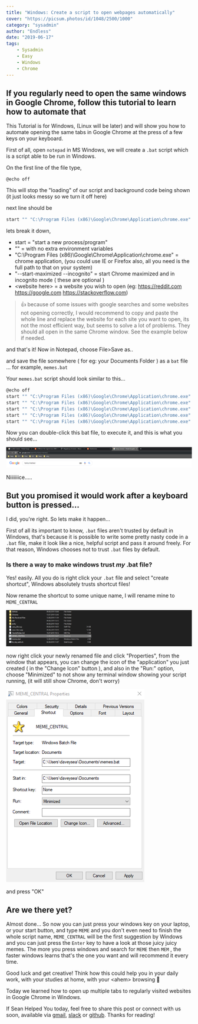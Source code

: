 ```yaml
---
title: "Windows: Create a script to open webpages automatically"
cover: "https://picsum.photos/id/1048/2500/1000"
category: "sysadmin"
author: "Endless"
date: "2019-06-17"
tags:
    - Sysadmin
    - Easy
    - Windows
    - Chrome
---
```


## If you regularly need to open the same windows in Google Chrome, follow this tutorial to learn how to automate that

This Tutorial is for Windows, (Linux will be later) and will show you how to automate opening the same tabs in Google Chrome at the press of a few keys on your keyboard.

First of all, open `notepad` in MS Windows, we will create a `.bat` script which is a script able to be run in Windows.

On the first line of the file type,
```
@echo off
```
This will stop the "loading" of our script and background code being shown (it just looks messy so we turn it off here)

next line should be

```bash
start "" "C:\Program Files (x86)\Google\Chrome\Application\chrome.exe" "--start-maximized --incognito <website here>"
```
lets break it down,
- start = "start a new process/program"
- "" = with no extra environment variables
- "C:\Program Files (x86)\Google\Chrome\Application\chrome.exe" = chrome application, (you could use IE or Firefox also, all you need is the full path to that on your system)
- "--start-maximized --incognito"  = start Chrome maximized and in incognito mode ( these are optional )
- \<website here\>  = a website you wish to open (eg:  https://reddit.com https://google.com https://stackoverflow.com)

> 👍 because of some issues with google searches and some websites not opening correctly, I would recommend to copy and paste the whole line and replace the website for each site you want to open, its not the most efficient way, but seems to solve a lot of problems. They should all open in the same Chrome window. See the example below if needed.

and that's it! Now in Notepad, choose File>Save as..

and save the file somewhere ( for eg: your Documents Folder ) as a `bat` file ... for example, `memes.bat`

Your `memes.bat` script should look similar to this...


```bash
@echo off
start "" "C:\Program Files (x86)\Google\Chrome\Application\chrome.exe" "--start-maximized --incognito https://www.google.com/search?q=scottish+memes"  
start "" "C:\Program Files (x86)\Google\Chrome\Application\chrome.exe" "--start-maximized --incognito https://www.google.com/search?q=funny+memes/"   
start "" "C:\Program Files (x86)\Google\Chrome\Application\chrome.exe" "--start-maximized --incognito https://www.reddit.com/r/memes/"  
start "" "C:\Program Files (x86)\Google\Chrome\Application\chrome.exe" "--start-maximized --incognito https://imgur.com/gallery/1zpe1/"  
start "" "C:\Program Files (x86)\Google\Chrome\Application\chrome.exe" "--start-maximized --incognito https://www.reddit.com/r/dankmemes/"
```

Now you can double-click this bat file, to execute it, and this is what you should see...

![memes](memes.png)

Niiiiiiice.....

## But you promised it would work after a keyboard button is pressed...

I did, you're right. So lets make it happen...

First of all its important to know, `.bat` files aren't trusted by default in Windows, that's because it is possible to write some pretty nasty code in a `.bat` file, make it look like a nice, helpful script and pass it around freely. For that reason, Windows chooses not to trust `.bat` files by default.

### Is there a way to make windows trust *my* .bat file?

Yes! easily.  All you do is right click your `.bat` file and select "create shortcut", Windows absolutely trusts shortcut files!

Now rename the shortcut to some unique name, I will rename mine to `MEME_CENTRAL`

![central](central.PNG)

now right click your newly renamed file and click "Properties", from the window that appears, you can change the icon of the "application" you just created ( in the "Change Icon" button ), and also in the "Run:" option, choose "Minimized" to not show any terminal window showing your script running, (it will still show Chrome, don't worry)

![properties](properties.png)

and press "OK"

## Are we there yet?

Almost done...
So now you can just press your windows key on your laptop, or your start button, and type `MEME` and you don't even need to finish the whole script name, `MEME_CENTRAL` will be the first suggestion by Windows and you can just press the `Enter` key to have a look at those juicy juicy memes. The more you press windows and search for `MEME` then `MEM` , the faster windows learns that's the one you want and will recommend it every time.

Good luck and get creative! Think how this could help you in your daily work, with your studies at home, with your \<ahem\> browsing 😬

Today we learned how to open up multiple tabs to regularly visited websites in Google Chrome in Windows.

If Sean Helped You today, feel free to share this post or connect with us soon, available via [gmail](mailto:seanwillhelpyou@gmail.com), [slack](https://app.slack.com/client/TLMMVFQ1X/CLVTNC1MM) or [github](https://github.com/RH-sdavey/sean-will-help-you).
Thanks for reading!
